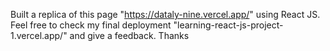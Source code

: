 Built a replica of this page "https://dataly-nine.vercel.app/" using React JS. Feel free to check my final deployment "learning-react-js-project-1.vercel.app/" and give a feedback. Thanks
